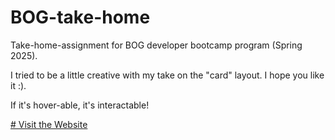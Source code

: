 # BOG-take-home
Take-home-assignment for BOG developer bootcamp program (Spring 2025).

I tried to be a little creative with my take on the "card" layout. I hope you like it :).

If it's hover-able, it's interactable!

[# Visit the Website]([https://gtzeal.github.io/portfolio/](https://gtzeal.github.io/BOG-take-home/about.html))
